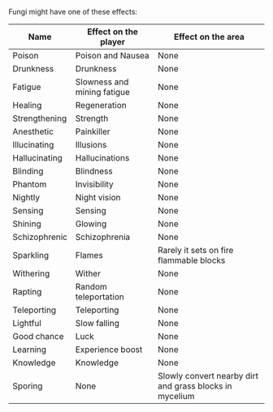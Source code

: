 Fungi might have one of these effects:

| Name | Effect on the player | Effect on the area |
| --- | --- | --- |
| Poison | Poison and Nausea | None |
| Drunkness | Drunkness | None |
| Fatigue | Slowness and mining fatigue | None |
| Healing | Regeneration | None |
| Strengthening | Strength | None |
| Anesthetic | Painkiller | None |
| Illucinating | Illusions | None |
| Hallucinating | Hallucinations | None |
| Blinding | Blindness | None |
| Phantom | Invisibility | None |
| Nightly | Night vision | None |
| Sensing | Sensing | None |
| Shining | Glowing | None |
| Schizophrenic | Schizophrenia | None |
| Sparkling | Flames | Rarely it sets on fire flammable blocks |
| Withering | Wither | None |
| Rapting | Random teleportation | None |
| Teleporting | Teleporting | None |
| Lightful | Slow falling | None |
| Good chance | Luck | None |
| Learning | Experience boost | None |
| Knowledge | Knowledge | None |
| Sporing | None | Slowly convert nearby dirt and grass blocks in mycelium |
